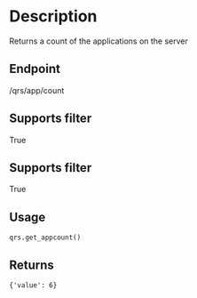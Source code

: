 # Description
Returns a count of the applications on the server

## Endpoint
/qrs/app/count

## Supports filter
True

## Supports filter
True

## Usage
```
qrs.get_appcount()
```
## Returns
```
{'value': 6}
```
